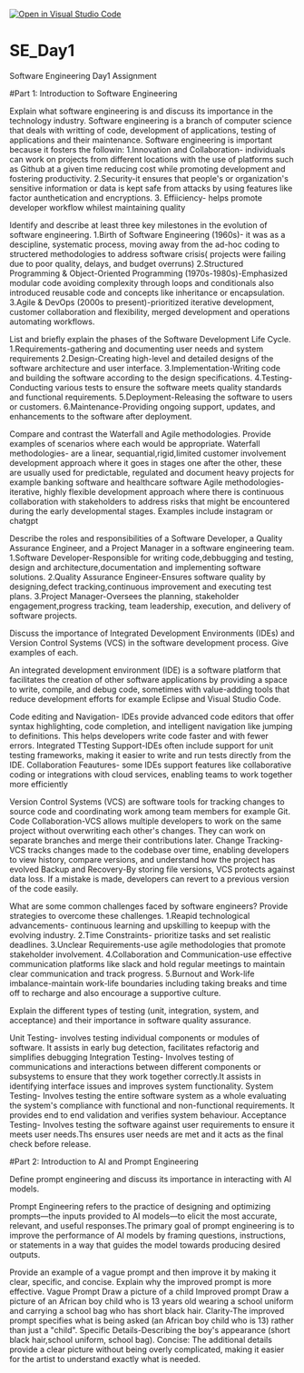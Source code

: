 [![Open in Visual Studio Code](https://classroom.github.com/assets/open-in-vscode-2e0aaae1b6195c2367325f4f02e2d04e9abb55f0b24a779b69b11b9e10269abc.svg)](https://classroom.github.com/online_ide?assignment_repo_id=18389411&assignment_repo_type=AssignmentRepo)
# SE_Day1
Software Engineering Day1 Assignment

#Part 1: Introduction to Software Engineering

Explain what software engineering is and discuss its importance in the technology industry.
Software engineering is a branch of computer science  that deals with writting of code, development of applications, testing of applications and their maintenance. 
Software engineering is important because it fosters the followin:
1.Innovation and Collaboration- individuals can work on projects from different locations with the use of platforms such as Github at a given time reducing cost while promoting development and fostering productivity.
2.Security-it ensures that people's or organization's sensitive information or data is kept safe from attacks by using features like factor aunthetication and encryptions.
3. Effiiciency- helps promote developer workflow whilest maintaining quality

Identify and describe at least three key milestones in the evolution of software engineering.
1.Birth of Software Engineering (1960s)- it was as a descipline, systematic process, moving away from the ad-hoc coding to structered methodologies to address software crisis( projects were failing due to poor quality, delays, and budget overruns)
2.Structured Programming & Object-Oriented Programming (1970s-1980s)-Emphasized modular code avoiding complexity through loops and conditionals also introduced reusable code and concepts like inheritance or encapsulation.
3.Agile & DevOps (2000s to present)-prioritized iterative development, customer collaboration and flexibility, merged development and operations automating workflows.

List and briefly explain the phases of the Software Development Life Cycle.
1.Requirements-gathering and documenting user needs and system requirements
2.Design-Creating high-level and detailed designs of the software architecture and user interface.
3.Implementation-Writing code and building the software according to the design specifications.
4.Testing-Conducting various tests to ensure the software meets quality standards and functional requirements.
5.Deployment-Releasing the software to users or customers.
6.Maintenance-Providing ongoing support, updates, and enhancements to the software after deployment.


Compare and contrast the Waterfall and Agile methodologies. Provide examples of scenarios where each would be appropriate.
Waterfall methodologies- are a linear, sequantial,rigid,limited customer involvement development approach where it goes in stages one after the other, these are usually used for predictable, regulated and document heavy projects for example banking software and healthcare software
Agile methodologies- iterative, highly flexible development approach where there is continuous collaboration with stakeholders to address risks that might be encountered during the early developmental stages. Examples include instagram or chatgpt 


Describe the roles and responsibilities of a Software Developer, a Quality Assurance Engineer, and a Project Manager in a software engineering team.
1.Software Developer-Responsible for writing code,debbugging and testing, design and architecture,documentation and implementing software solutions.
2.Quality Assurance Engineer-Ensures software quality by designing,defect tracking,continuous improvement and executing test plans.
3.Project Manager-Oversees the planning, stakeholder engagement,progress tracking, team leadership, execution, and delivery of software projects.



Discuss the importance of Integrated Development Environments (IDEs) and Version Control Systems (VCS) in the software development process. Give examples of each.

An integrated development environment (IDE) is a software platform that facilitates the creation of other software applications by providing a space to write, compile, and debug code, sometimes with value-adding tools that reduce development efforts for example Eclipse and Visual Studio Code.

Code editing and Navigation- IDEs provide advanced code editors that offer syntax highlighting, code completion, and intelligent navigation like jumping to definitions. This helps developers write code faster and with fewer errors.
Integrated TTesting Support-IDEs often include support for unit testing frameworks, making it easier to write and run tests directly from the IDE.
Collaboration Feautures- some IDEs support features like collaborative coding or integrations with cloud services, enabling teams to work together more efficiently

Version Control Systems (VCS) are software tools for tracking changes to source code and coordinating work among team members for example Git.
Code Collaboration-VCS allows multiple developers to work on the same project without overwriting each other's changes. They can work on separate branches and merge their contributions later.
Change Tracking-VCS tracks changes made to the codebase over time, enabling developers to view history, compare versions, and understand how the project has evolved
Backup and Recovery-By storing file versions, VCS protects against data loss. If a mistake is made, developers can revert to a previous version of the code easily.

What are some common challenges faced by software engineers? Provide strategies to overcome these challenges.
1.Reapid technological advancements- continuous learning and upskilling to keepup with the evolving industry.
2.Time Constraints- prioritize tasks and set realistic deadlines.
3.Unclear Requirements-use agile methodologies that promote stakeholder involvement.
4.Collaboration and Communication-use effective communication platforms like slack and hold regular meetings to maintain clear communication and track progress.
5.Burnout and Work-life imbalance-maintain work-life boundaries including taking breaks and time off to recharge and also encourage a supportive culture.

Explain the different types of testing (unit, integration, system, and acceptance) and their importance in software quality assurance.

Unit Testing- involves testing individual components or modules of software. It assists in early bug detection, facilitates refactorig and simplifies debugging
Integration Testing- Involves testing of communications and interactions between different components or subsystems to ensure that they work together correctly.It assists in identifying interface issues and improves system functionality.
System Testing- Involves testing the entire software system as a whole evaluating the system's compliance with functional and non-functional requirements. It provides end to end validation and verifies system behaviour.
Acceptance Testing- Involves testing the software against user requirements to ensure it meets user needs.Ths ensures user needs are met and it acts as the final check before release.




#Part 2: Introduction to AI and Prompt Engineering


Define prompt engineering and discuss its importance in interacting with AI models.

Prompt Engineering refers to the practice of designing and optimizing prompts—the inputs provided to AI models—to elicit the most accurate, relevant, and useful responses.The primary goal of prompt engineering is to improve the performance of AI models by framing questions, instructions, or statements in a way that guides the model towards producing desired outputs.

Provide an example of a vague prompt and then improve it by making it clear, specific, and concise. Explain why the improved prompt is more effective.
Vague Prompt
Draw a picture of a child
Improved prompt
Draw a picture of an African boy child who is 13 years old wearing a school uniform and carrying a school bag who has short black hair. 
Clarity-The improved prompt specifies what is being asked (an African boy child who is 13) rather than just a "child".
Specific Details-Describing the boy's appearance (short black hair,school uniform, school bag).
Concise: The additional details provide a clear picture without being overly complicated, making it easier for the artist to understand exactly what is needed.

